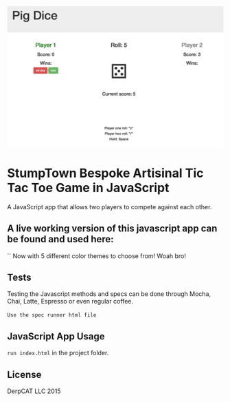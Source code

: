 
![alt tag](https://github.com/imanmafi/pigDice/blob/master/img/readmegraphic.png)


# StumpTown Bespoke Artisinal Tic Tac Toe Game in JavaScript

A JavaScript app that allows two players to compete against each other. 

## A live working version of this javascript app can be found and used here: 
``
Now with 5 different color themes to choose from! Woah bro!
## Tests

Testing the Javascript methods and specs can be done through Mocha, Chai, Latte, Espresso or even regular coffee.

`Use the spec runner html file`

## JavaScript App Usage

`run index.html` in the project folder.

## License

DerpCAT LLC 2015
